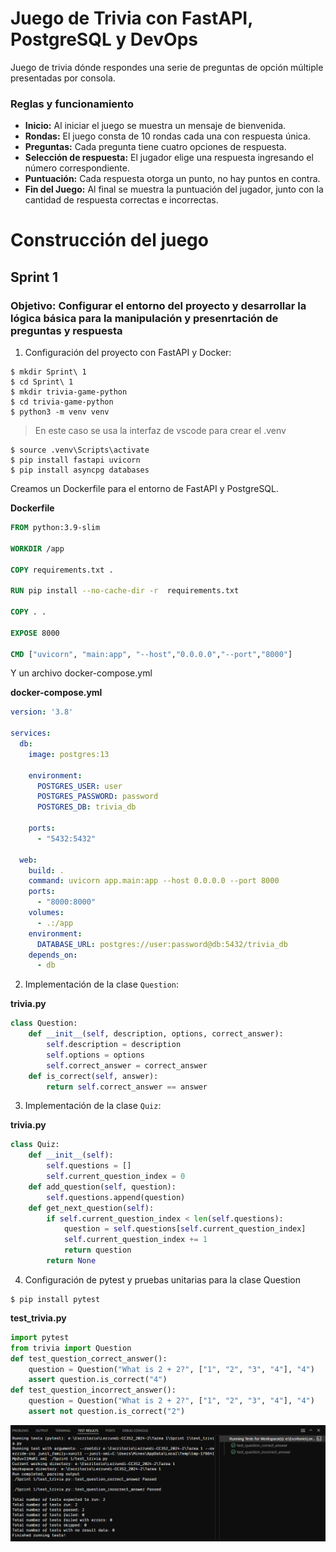 # Juego de Trivia con FastAPI, PostgreSQL y DevOps  
Juego de trivia dónde respondes una serie de preguntas de opción múltiple presentadas por consola.
### Reglas y funcionamiento
- **Inicio:** Al iniciar el juego se muestra un mensaje de bienvenida.
- **Rondas:** El juego consta de 10 rondas cada una con respuesta única.
- **Preguntas:** Cada pregunta tiene cuatro opciones de respuesta.
- **Selección de respuesta:** El jugador elige una respuesta ingresando el número correspondiente.
- **Puntuación:** Cada respuesta otorga un punto, no hay puntos en contra.
- **Fin del Juego:** Al final se muestra la puntuación del jugador, junto con la cantidad de respuesta correctas e incorrectas.

# Construcción del juego
## Sprint 1

### Objetivo: Configurar el entorno del proyecto y desarrollar la lógica básica para la manipulación y presenrtación de preguntas y respuesta  

1. Configuración del proyecto con FastAPI y Docker:  
```shell
$ mkdir Sprint\ 1
$ cd Sprint\ 1
$ mkdir trivia-game-python
$ cd trivia-game-python
$ python3 -m venv venv
```

> En este caso se usa la interfaz de vscode para crear el .venv

```shell
$ source .venv\Scripts\activate
$ pip install fastapi uvicorn
$ pip install asyncpg databases
```

Creamos un Dockerfile para el entorno de FastAPI y PostgreSQL.

**Dockerfile**
```dockerfile
FROM python:3.9-slim

WORKDIR /app

COPY requirements.txt .

RUN pip install --no-cache-dir -r  requirements.txt

COPY . .

EXPOSE 8000

CMD ["uvicorn", "main:app", "--host","0.0.0.0","--port","8000"]
```

Y un archivo docker-compose.yml  

**docker-compose.yml**
```yml
version: '3.8'

services:
  db:
    image: postgres:13
    
    environment:
      POSTGRES_USER: user
      POSTGRES_PASSWORD: password
      POSTGRES_DB: trivia_db
    
    ports:
      - "5432:5432"
    
  web:
    build: .
    command: uvicorn app.main:app --host 0.0.0.0 --port 8000
    ports:
      - "8000:8000"
    volumes:
      - .:/app
    environment:
      DATABASE_URL: postgres://user:password@db:5432/trivia_db
    depends_on:
      - db
```
2. Implementación de la clase `Question`:  

**trivia.py**  
```python
class Question:
    def __init__(self, description, options, correct_answer):
        self.description = description
        self.options = options
        self.correct_answer = correct_answer
    def is_correct(self, answer):
        return self.correct_answer == answer
```

3. Implementación de la clase `Quiz`:  

**trivia.py**
```python
class Quiz:
    def __init__(self):
        self.questions = []
        self.current_question_index = 0
    def add_question(self, question):
        self.questions.append(question)
    def get_next_question(self):
        if self.current_question_index < len(self.questions):
            question = self.questions[self.current_question_index]
            self.current_question_index += 1
            return question
        return None
```

4. Configuración de pytest y pruebas unitarias para la clase Question  

```shell
$ pip install pytest
```
**test_trivia.py**
```python
import pytest
from trivia import Question
def test_question_correct_answer():
    question = Question("What is 2 + 2?", ["1", "2", "3", "4"], "4")
    assert question.is_correct("4")
def test_question_incorrect_answer():
    question = Question("What is 2 + 2?", ["1", "2", "3", "4"], "4")
    assert not question.is_correct("2")
```  

![alt text](../Imagenes/Tarea%201/Tarea1_1.PNG)  